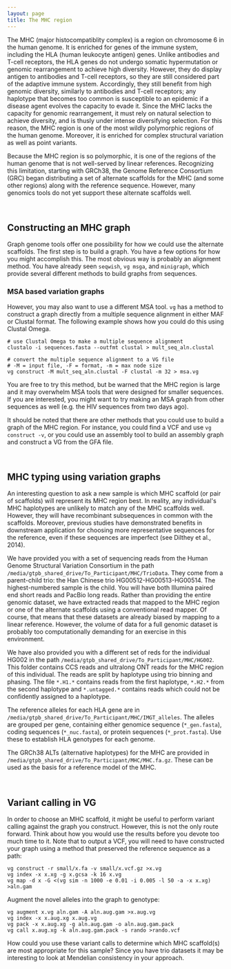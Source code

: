 ```yaml
---
layout: page
title: The MHC region
---
```


The MHC (major histocompatiblity complex) is a region on chromosome 6 in the human genome. It is enriched for  genes of the immune system, including the HLA (human leukocyte antigen) genes. Unlike antibodies and T-cell receptors, the HLA genes do not undergo somatic hypermutation or genomic rearrangement to achieve high diversity. However, they do display antigen to antibodies and T-cell receptors, so they are still considered part of the adaptive immune system. Accordingly, they still benefit from high genomic diversity, similarly to antibodies and T-cell receptors; any haplotype that becomes too common is susceptible to an epidemic if a disease agent evolves the capacity to evade it. Since the MHC lacks the capacity for genomic rearrangement, it must rely on natural selection to achieve diversity, and is thusly under intense diversifying selection. For this reason, the MHC region is one of the most wildly polymorphic regions of the human genome. Moreover, it is enriched for complex structural variation as well as point variants.

Because the MHC region is so polymorphic, it is one of the regions of the human genome that is not well-served by linear references. Recognizing this limitation, starting with GRCh38, the Genome Reference Consortium (GRC) began distributing a set of alternate scaffolds for the MHC (and some other regions) along with the reference sequence. However, many genomics tools do not yet support these alternate scaffolds well. 

<br/>

## Constructing an MHC graph

Graph genome tools offer one possibility for how we could use the alternate scaffolds. The first step is to build a graph. You have a few options for how you might accomplish this. The most obvious way is probably an alignment method. You have already seen `seqwish`, `vg msga`, and `minigraph`, which provide several different methods to build graphs from sequences. 

### MSA based variation graphs

However, you may also want to use a different MSA tool. `vg` has a method to construct a graph directly from a multiple sequence alignment in either MAF or Clustal format. The following example shows how you could do this using Clustal Omega.

    # use Clustal Omega to make a multiple sequence alignment
    clustalo -i sequences.fasta --outfmt clustal > mult_seq_aln.clustal
    
    # convert the multiple sequence alignment to a VG file
    # -M = input file, -F = format, -m = max node size
    vg construct -M mult_seq_aln.clustal -F clustal -m 32 > msa.vg

You are free to try this method, but be warned that the MHC region is large and it may overwhelm MSA tools that were designed for smaller sequences. If you are interested, you might want to try making an MSA graph from other sequences as well (e.g. the HIV sequences from two days ago).

It should be noted that there are other methods that you could use to build a graph of the MHC region. For instance, you could find a VCF and use `vg construct -v`, or you could use an assembly tool to build an assembly graph and construct a VG from the GFA file.

<br/>

## MHC typing using variation graphs

An interesting question to ask a new sample is which MHC scaffold (or pair of scaffolds) will represent its MHC region best. In reality, any individual's MHC haplotypes are unlikely to match any of the MHC scaffolds well. However, they will have recombinant subsequences in common with the scaffolds. Moreover, previous studies have demonstrated benefits in downstream application for choosing more representative sequences for the reference, even if these sequences are imperfect (see Dilthey et al., 2014). 

We have provided you with a set of sequencing reads from the Human Genome Structural Variation Consortium in the path `/media/gtpb_shared_drive/To_Participant/MHC/TrioData`. They come from a parent-child trio: the Han Chinese trio HG00512-HG00513-HG00514. The highest-numbered sample is the child. You will have both Illumina paired end short reads and PacBio long reads. Rather than providing the entire genomic dataset, we have extracted reads that mapped to the MHC region or one of the alternate scaffolds using a conventional read mapper. Of course, that means that these datasets are already biased by mapping to a linear reference. However, the volume of data for a full genomic dataset is probably too computationally demanding for an exercise in this environment.

We have also provided you with a different set of reds for the individual HG002 in the path `/media/gtpb_shared_drive/To_Participant/MHC/HG002`. This folder contains CCS reads and ultralong ONT reads for the MHC region of this individual. The reads are split by haplotype using trio binning and phasing. The file `*.H1.*` contains reads from the first haplotype, `*.H2.*` from the second haplotype and `*.untagged.*` contains reads which could not be confidently assigned to a haplotype.

The reference alleles for each HLA gene are in `/media/gtpb_shared_drive/To_Participant/MHC/IMGT_alleles`. The alleles are grouped per gene, containing either genomice sequence (`*_gen.fasta`), coding sequences (`*_nuc.fasta`), or protein sequences (`*_prot.fasta`).
Use these to establish HLA genotypes for each genome.

The GRCh38 ALTs (alternative haplotypes) for the MHC are provided in `/media/gtpb_shared_drive/To_Participant/MHC/MHC.fa.gz`.
These can be used as the basis for a reference model of the MHC.

<br/>

## Variant calling in VG

In order to choose an MHC scaffold, it might be useful to perform variant calling against the graph you construct. However, this is not the only route forward. Think about how you would use the results before you devote too much time to it. Note that to output a VCF, you will need to have constructed your graph using a method that preserved the reference sequence as a path:

    vg construct -r small/x.fa -v small/x.vcf.gz >x.vg
	vg index -x x.xg -g x.gcsa -k 16 x.vg
	vg map -d x -G <(vg sim -n 1000 -e 0.01 -i 0.005 -l 50 -a -x x.xg) >aln.gam

Augment the novel alleles into the graph to genotype:

	vg augment x.vg aln.gam -A aln.aug.gam >x.aug.vg
	vg index -x x.aug.xg x.aug.vg
	vg pack -x x.aug.xg -g aln.aug.gam -o aln.aug.gam.pack
	vg call x.aug.xg -k aln.aug.gam.pack -s rando >rando.vcf

How could you use these variant calls to determine which MHC scaffold(s) are most appropriate for this sample? Since you have trio datasets it may be interesting to look at Mendelian consistency in your approach.
